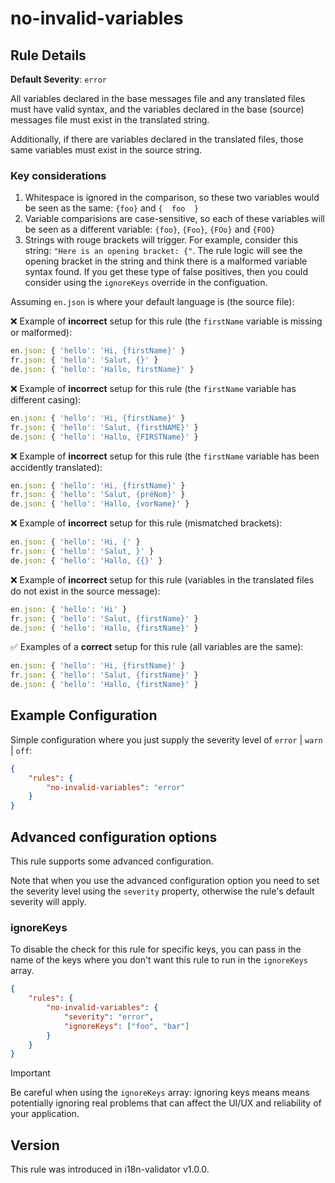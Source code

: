 # no-invalid-variables

## Rule Details

**Default Severity**: `error`

All variables declared in the base messages file and any translated files must have valid syntax, and the variables declared in the base (source) messages file must exist in the translated string.

Additionally, if there are variables declared in the translated files, those same variables must exist in the source string.

### Key considerations

1. Whitespace is ignored in the comparison, so these two variables would be seen as the same: `{foo}` and `{  foo  }`
2. Variable comparisions are case-sensitive, so each of these variables will be seen as a different variable: `{foo}`, `{Foo}`, `{FOo}` and `{FOO}`
3. Strings with rouge brackets will trigger. For example, consider this string: `"Here is an opening bracket: {"`. The rule logic will see the opening bracket in the string and think there is a malformed variable syntax found. If you get these type of false positives, then you could consider using the `ignoreKeys` override in the configuation.

Assuming `en.json` is where your default language is (the source file):

❌ Example of **incorrect** setup for this rule (the `firstName` variable is missing or malformed):

```js
en.json: { 'hello': 'Hi, {firstName}' }
fr.json: { 'hello': 'Salut, {}' }
de.json: { 'hello': 'Hallo, firstName}' }
```

❌ Example of **incorrect** setup for this rule (the `firstName` variable has different casing):

```js
en.json: { 'hello': 'Hi, {firstName}' }
fr.json: { 'hello': 'Salut, {firstNAME}' }
de.json: { 'hello': 'Hallo, {FIRSTName}' }
```

❌ Example of **incorrect** setup for this rule (the `firstName` variable has been accidently translated):

```js
en.json: { 'hello': 'Hi, {firstName}' }
fr.json: { 'hello': 'Salut, {préNom}' }
de.json: { 'hello': 'Hallo, {vorName}' }
```

❌ Example of **incorrect** setup for this rule (mismatched brackets):

```js
en.json: { 'hello': 'Hi, {' }
fr.json: { 'hello': 'Salut, }' }
de.json: { 'hello': 'Hallo, {{}' }
```

❌ Example of **incorrect** setup for this rule (variables in the translated files do not exist in the source message):

```js
en.json: { 'hello': 'Hi' }
fr.json: { 'hello': 'Salut, {firstName}' }
de.json: { 'hello': 'Hallo, {firstName}' }
```

✅ Examples of a **correct** setup for this rule (all variables are the same):

```js
en.json: { 'hello': 'Hi, {firstName}' }
fr.json: { 'hello': 'Salut, {firstName}' }
de.json: { 'hello': 'Hallo, {firstName}' }
```

## Example Configuration

Simple configuration where you just supply the severity level of `error` | `warn` | `off`:

```json
{
	"rules": {
		"no-invalid-variables": "error"
	}
}
```

## Advanced configuration options

This rule supports some advanced configuration.

Note that when you use the advanced configuration option you need to set the severity level using the `severity` property, otherwise the rule's default severity will apply.

### ignoreKeys

To disable the check for this rule for specific keys, you can pass in the name of the keys where you don't want this rule to run in the `ignoreKeys` array.

```json
{
	"rules": {
		"no-invalid-variables": {
			"severity": "error",
			"ignoreKeys": ["foo", "bar"]
		}
	}
}
```

> [!IMPORTANT]
> Be careful when using the `ignoreKeys` array: ignoring keys means means potentially ignoring real problems that can affect the UI/UX and reliability of your application.

## Version

This rule was introduced in i18n-validator v1.0.0.
